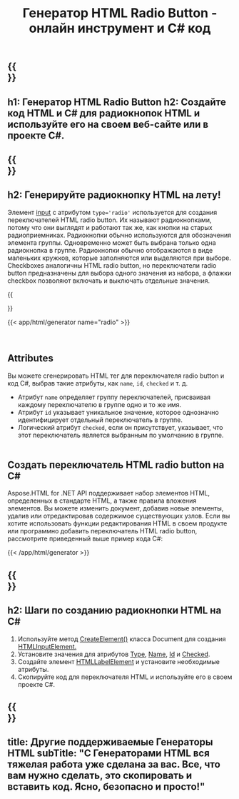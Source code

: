 ﻿---
translation: true
title: Генератор HTML Radio Button - онлайн инструмент и C# код
template: /templates/_template-generators-child.md
description: Создавайте радиокнопки HTML для веб-сайта. Вы можете предварительно просмотреть их и скопировать сгенерированный код HTML и C#.
url: /net/generators/radio/
platformtag: net
generator: Генератор HTML Radio Button
element: HTML radio button
tag: radio
---

{{<section banner>}}
---
h1: Генератор HTML Radio Button
h2: Создайте код HTML и C# для радиокнопок HTML и используйте его на своем веб-сайте или в проекте C#.
---

{{<section overview>}}
---
h2: Генерируйте радиокнопку HTML на лету!
---

Элемент [input](https://html.spec.whatwg.org/multipage/input.html#the-input-element) с атрибутом `type='radio'` используется для создания переключателей HTML radio button. Их называют радиокнопками, потому что они выглядят и работают так же, как кнопки на старых радиоприемниках. Радиокнопки обычно используются для обозначения элемента группы. Одновременно может быть выбрана только одна радиокнопка в группе. Радиокнопки обычно отображаются в виде маленьких кружков, которые заполняются или выделяются при выборе.
Checkboxes аналогичны HTML radio button, но переключатели radio button предназначены для выбора одного значения из набора, а флажки checkbox позволяют включать и выключать отдельные значения.

{{<section plugin>}}

{{< app/html/generator name="radio" >}}

<br>
<h2> Attributes </h2>

Вы можете сгенерировать HTML тег для переключателя radio button и код C#, выбрав такие атрибуты, как `name`, `id`, `checked` и т. д.

- Атрибут `name` определяет группу переключателей, присваивая каждому переключателю в группе одно и то же имя.
- Атрибут `id` указывает уникальное значение, которое однозначно идентифицирует отдельный переключатель в группе.
- Логический атрибут `checked`, если он присутствует, указывает, что этот переключатель является выбранным по умолчанию в группе.
<br><br>

<h2> Создать переключатель HTML radio button на C#</h2>

Aspose.HTML for .NET API поддерживает набор элементов HTML, определенных в стандарте HTML, а также правила вложения элементов. Вы можете изменить документ, добавив новые элементы, удалив или отредактировав содержимое существующих узлов. Если вы хотите использовать функции редактирования HTML в своем продукте или программно добавить переключатель HTML radio button, рассмотрите приведенный выше пример кода C#:

{{< /app/html/generator >}}

{{<section steps>}}
---
h2: Шаги по созданию радиокнопки HTML на C#
---
1. Используйте метод [CreateElement()](https://reference.aspose.com/html/net/aspose.html.dom/document/createelement/) класса Document для создания [HTMLInputElement.](https://reference.aspose.com/html/net/aspose.html/htmlinputelement/)
1. Установите значения для атрибутов [Type](https://reference.aspose.com/html/net/aspose.html/htmlinputelement/type/), [Name](https://reference.aspose.com/html/net/aspose.html/htmlinputelement/name/), [Id](https://reference.aspose.com/html/net/aspose.html/htmlelement/id/) и [Checked](https://reference.aspose.com/html/net/aspose.html/htmlinputelement/checked/).
1. Создайте элемент [HTMLLabelElement](https://reference.aspose.com/html/net/aspose.html/htmllabelelement/) и установите необходимые атрибуты.
1. Скопируйте код для переключателя HTML и используйте его в своем проекте C#.

{{<section other-generators>}}
---
title: Другие поддерживаемые Генераторы HTML
subTitle: "С Генераторами HTML вся тяжелая работа уже сделана за вас. Все, что вам нужно сделать, это скопировать и вставить код. Ясно, безопасно и просто!"
---